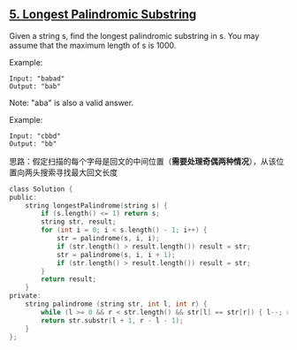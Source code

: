 ## [5. Longest Palindromic Substring](https://leetcode.com/problems/longest-palindromic-substring/#/description)

Given a string s, find the longest palindromic substring in s. You may assume that the maximum length of s is 1000.

Example:

```
Input: "babad"
Output: "bab"
```

Note: "aba" is also a valid answer.

Example:

```
Input: "cbbd"
Output: "bb"
```

思路：假定扫描的每个字母是回文的中间位置（**需要处理奇偶两种情况**），从该位置向两头搜索寻找最大回文长度



```c
class Solution {
public:
    string longestPalindrome(string s) {
        if (s.length() <= 1) return s;
        string str, result;
        for (int i = 0; i < s.length() - 1; i++) {
            str = palindrome(s, i, i);
            if (str.length() > result.length()) result = str;
            str = palindrome(s, i, i + 1);
            if (str.length() > result.length()) result = str;
        }
        return result;
    }
private:
    string palindrome (string str, int l, int r) {
        while (l >= 0 && r < str.length() && str[l] == str[r]) { l--; r++; }
        return str.substr(l + 1, r - l - 1);
    }
};
```